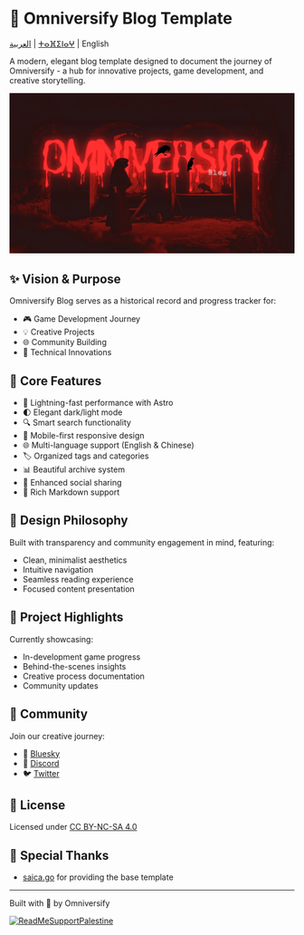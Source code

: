 # 🌟 Omniversify Blog Template

[العربية](README_ar.md) | [ⵜⴰⴼⵉⵏⴰⵖ](README_zgh.md) | English

A modern, elegant blog template designed to document the journey of Omniversify - a hub for innovative projects, game development, and creative storytelling.

![Omniversify Banner](/src/assets/images/OMNIVERSIFY.webp)

## ✨ Vision & Purpose

Omniversify Blog serves as a historical record and progress tracker for:
- 🎮 Game Development Journey
- 💡 Creative Projects
- 🌐 Community Building
- 🔧 Technical Innovations

## 🎯 Core Features

- 🚀 Lightning-fast performance with Astro
- 🌓 Elegant dark/light mode
- 🔍 Smart search functionality
- 📱 Mobile-first responsive design
- 🌐 Multi-language support (English & Chinese)
- 🏷️ Organized tags and categories
- 📊 Beautiful archive system
- 🔗 Enhanced social sharing
- 📝 Rich Markdown support

## 🎨 Design Philosophy

Built with transparency and community engagement in mind, featuring:
- Clean, minimalist aesthetics
- Intuitive navigation
- Seamless reading experience
- Focused content presentation

## 🌟 Project Highlights

Currently showcasing:
- In-development game progress
- Behind-the-scenes insights
- Creative process documentation
- Community updates

## 🤝 Community

Join our creative journey:
- 🌌 [Bluesky](https://bsky.app/profile/phaylali.omniversify.com)
- 💬 [Discord](https://discord.omniversify.com)
- 🐦 [Twitter](https://twitter.com/phaylali)

## 📄 License

Licensed under [CC BY-NC-SA 4.0](https://creativecommons.org/licenses/by-nc-sa/4.0/)

## 🙏 Special Thanks

-  [saica.go]((https://github.com/saicaca/fuwari)) for providing the base template


---
Built with 💖 by Omniversify

[![ReadMeSupportPalestine](https://raw.githubusercontent.com/Safouene1/support-palestine-banner/master/banner-project.svg)](https://donate.unrwa.org/-landing-page/en_EN)